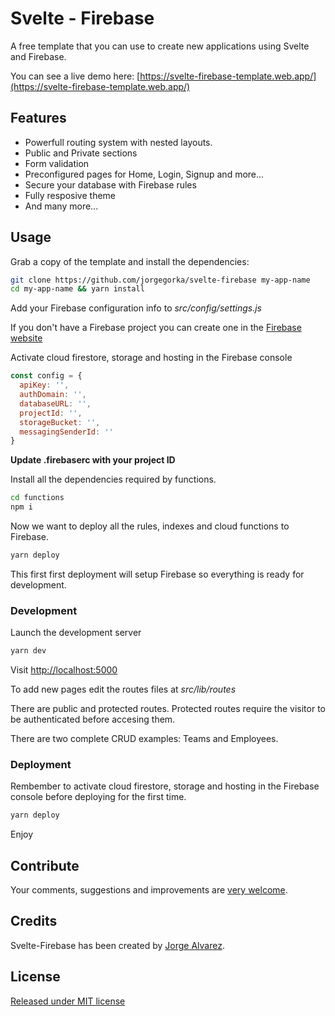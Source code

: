 # Svelte - Firebase

A free template that you can use to create new applications using Svelte and Firebase.

You can see a live demo here: [https://svelte-firebase-template.web.app/](https://svelte-firebase-template.web.app/)

## Features

- Powerfull routing system with nested layouts.
- Public and Private sections
- Form validation
- Preconfigured pages for Home, Login, Signup and more...
- Secure your database with Firebase rules
- Fully resposive theme
- And many more...

## Usage

Grab a copy of the template and install the dependencies:

```bash
git clone https://github.com/jorgegorka/svelte-firebase my-app-name
cd my-app-name && yarn install
```

Add your Firebase configuration info to
_src/config/settings.js_

If you don't have a Firebase project you can create one in the
[Firebase website](https://firebase.google.com/)

Activate cloud firestore, storage and hosting in the Firebase console

```javascript
const config = {
  apiKey: '',
  authDomain: '',
  databaseURL: '',
  projectId: '',
  storageBucket: '',
  messagingSenderId: ''
}
```

**Update .firebaserc with your project ID**

Install all the dependencies required by functions.

```bash
cd functions
npm i
```

Now we want to deploy all the rules, indexes and cloud functions to Firebase.


```bash
yarn deploy
```

This first first deployment will setup Firebase so everything is ready for development.

### Development

Launch the development server

```bash
yarn dev
```

Visit [http://localhost:5000](http://localhost:5000)

To add new pages edit the routes files at _src/lib/routes_

There are public and protected routes. Protected routes require the visitor to be authenticated before accesing them.

There are two complete CRUD examples: Teams and Employees.

### Deployment

Rembember to activate cloud firestore, storage and hosting in the Firebase console before deploying for the first time.

```bash
yarn deploy
```

Enjoy

## Contribute

Your comments, suggestions and improvements are [very welcome](https://github.com/jorgegorka/svelte-firebase/issues).

## Credits

Svelte-Firebase has been created by [Jorge Alvarez](https://www.alvareznavarro.es).

## License

[Released under MIT license](http://www.opensource.org/licenses/MIT)
